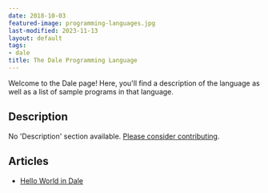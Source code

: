```yaml
---
date: 2018-10-03
featured-image: programming-languages.jpg
last-modified: 2023-11-13
layout: default
tags:
- dale
title: The Dale Programming Language
---
```


Welcome to the Dale page! Here, you'll find a description of the language as well as a list of sample programs in that language.

## Description

No 'Description' section available. [Please consider contributing](https://github.com/TheRenegadeCoder/sample-programs-website).

## Articles

- [Hello World in Dale](https://sampleprograms.io/projects/hello-world/dale)
